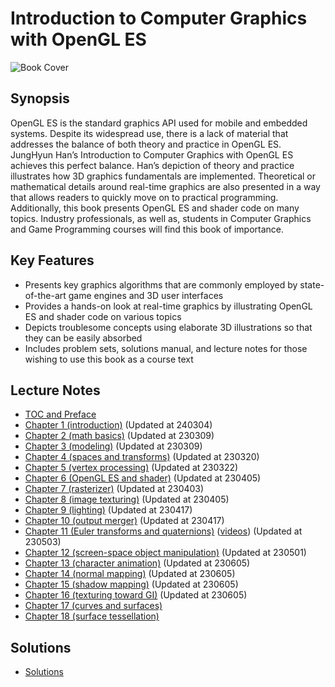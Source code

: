 # Introduction to Computer Graphics with OpenGL ES

![Book Cover](http://media.korea.ac.kr/books/covers/2/eng.jpg)

## Synopsis

OpenGL ES is the standard graphics API used for mobile and embedded systems. Despite its widespread use, there is a lack of material that addresses the balance of both theory and practice in OpenGL ES. JungHyun Han’s Introduction to Computer Graphics with OpenGL ES achieves this perfect balance. Han’s depiction of theory and practice illustrates how 3D graphics fundamentals are implemented. Theoretical or mathematical details around real-time graphics are also presented in a way that allows readers to quickly move on to practical programming. Additionally, this book presents OpenGL ES and shader code on many topics. Industry professionals, as well as, students in Computer Graphics and Game Programming courses will find this book of importance. 

## Key Features

- Presents key graphics algorithms that are commonly employed by state-of-the-art game engines and 3D user interfaces
- Provides a hands-on look at real-time graphics by illustrating OpenGL ES and shader code on various topics
- Depicts troublesome concepts using elaborate 3D illustrations so that they can be easily absorbed
- Includes problem sets, solutions manual, and lecture notes for those wishing to use this book as a course text

## Lecture Notes
- [TOC and Preface](http://media.korea.ac.kr/books/notes/2/TOC%20and%20preface.pdf)
- [Chapter 1 (introduction)](https://docs.google.com/presentation/d/1Z-zSH8tVpuKaph0mdLe_EG8dDnoQzS1-/edit?usp=sharing&ouid=110922780509571457905&rtpof=true&sd=true) (Updated at 240304)
- [Chapter 2 (math basics)](https://drive.google.com/uc?id=1eUFQorP_yj9gHBza36Go15rrQ1UOKRJx&authuser=3&export=download) (Updated at 230309) 
- [Chapter 3 (modeling)](https://drive.google.com/uc?id=1i-PMoSY9FoLF0ywx_b52K1vDZ7XyyqTx&authuser=3&export=download) (Updated at 230309)
- [Chapter 4 (spaces and transforms)](https://drive.google.com/uc?id=16PLiIrnDrRC0AWFLUmbCPvb0VEF4Y8R8&authuser=3&export=download) (Updated at 230320)
- [Chapter 5 (vertex processing)](https://drive.google.com/uc?id=1Br2DomCRjtYuU5H3JY5b2Xlfs5-ll1K0&authuser=3&export=download) (Updated at 230322)
- [Chapter 6 (OpenGL ES and shader)](https://drive.google.com/uc?id=1NRgfPw9gewSbyd6e7xHwPJOBz5xdBqQ3&authuser=3&export=download) (Updated at 230405)
- [Chapter 7 (rasterizer)](https://drive.google.com/uc?id=1uyj5mC4OT8-Ng_6Ka5wyu3z0tztwgzaS&authuser=3&export=download) (Updated at 230403)
- [Chapter 8 (image texturing)](https://drive.google.com/uc?id=193PH8-SMyXbC_FFtyefNBXGDjJvxaSvi&authuser=3&export=download) (Updated at 230405)
- [Chapter 9 (lighting)](https://drive.google.com/uc?id=1zBOe9t7mkTfKXVcBMwuGpG6CZz7gzo0Z&authuser=3&export=download) (Updated at 230417)
- [Chapter 10 (output merger)](https://drive.google.com/uc?id=1RTynaDWxRvMNQerJ5rzwf7wRe3-E30OH&authuser=3&export=download) (Updated at 230417)
- [Chapter 11 (Euler transforms and quaternions)](https://drive.google.com/uc?id=1B3anaS90UiQz4Zb_7tzB1Yl-hczxyVI4&authuser=3&export=download) ([videos](http://media.korea.ac.kr/books/notes/3/videos.zip)) (Updated at 230503)
- [Chapter 12 (screen-space object manipulation)](https://drive.google.com/uc?id=1BFAXZlP6YXhDym2MmvZ7ylv1xGOYKLfH&authuser=3&export=download) (Updated at 230501)
- [Chapter 13 (character animation)](https://drive.google.com/uc?id=1tqKC5XUIsCfmTdlO4ZWsfqgEuAwx6WJA&authuser=3&export=download) (Updated at 230605)
- [Chapter 14 (normal mapping)](https://drive.google.com/uc?id=1anC1goSkQ5pGf3oZ16meNjKUCLtSJu1g&authuser=3&export=download) (Updated at 230605)
- [Chapter 15 (shadow mapping)](https://drive.google.com/uc?id=1Lj3PG7oWvzjC-_Orhp5fyJzL4w4BvM7x&authuser=3&export=download) (Updated at 230605)
- [Chapter 16 (texturing toward GI)](https://drive.google.com/uc?id=14vRYVIihVXVLIzc7z9A394sEIC2Ag7_-&authuser=3&export=download) (Updated at 230605)
- [Chapter 17 (curves and surfaces)](https://drive.google.com/uc?id=1Ctfo6fVMKr3yZWsSyuNP5lwWEtS-Fy43&authuser=3&export=download) 
- [Chapter 18 (surface tessellation)](http://media.korea.ac.kr/books/notes/2/chapter%2018%20(surface%20tessellation).ppt)

## Solutions
- [Solutions](http://media.korea.ac.kr/books/solutions.pdf)
